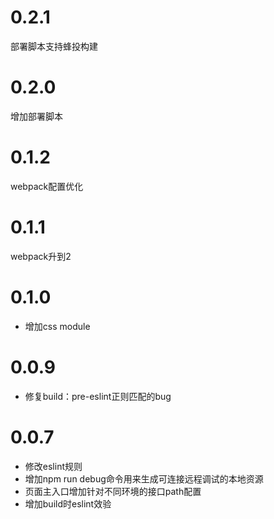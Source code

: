 # 0.2.1
部署脚本支持蜂投构建

# 0.2.0
增加部署脚本

# 0.1.2
webpack配置优化

# 0.1.1
webpack升到2

# 0.1.0
* 增加css module

# 0.0.9
* 修复build：pre-eslint正则匹配的bug

# 0.0.7

* 修改eslint规则
* 增加npm run debug命令用来生成可连接远程调试的本地资源
* 页面主入口增加针对不同环境的接口path配置
* 增加build时eslint效验
